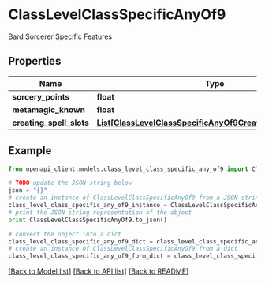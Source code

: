 # ClassLevelClassSpecificAnyOf9

Bard Sorcerer Specific Features

## Properties
Name | Type | Description | Notes
------------ | ------------- | ------------- | -------------
**sorcery_points** | **float** |  | [optional] 
**metamagic_known** | **float** |  | [optional] 
**creating_spell_slots** | [**List[ClassLevelClassSpecificAnyOf9CreatingSpellSlotsInner]**](ClassLevelClassSpecificAnyOf9CreatingSpellSlotsInner.md) |  | [optional] 

## Example

```python
from openapi_client.models.class_level_class_specific_any_of9 import ClassLevelClassSpecificAnyOf9

# TODO update the JSON string below
json = "{}"
# create an instance of ClassLevelClassSpecificAnyOf9 from a JSON string
class_level_class_specific_any_of9_instance = ClassLevelClassSpecificAnyOf9.from_json(json)
# print the JSON string representation of the object
print ClassLevelClassSpecificAnyOf9.to_json()

# convert the object into a dict
class_level_class_specific_any_of9_dict = class_level_class_specific_any_of9_instance.to_dict()
# create an instance of ClassLevelClassSpecificAnyOf9 from a dict
class_level_class_specific_any_of9_form_dict = class_level_class_specific_any_of9.from_dict(class_level_class_specific_any_of9_dict)
```
[[Back to Model list]](../README.md#documentation-for-models) [[Back to API list]](../README.md#documentation-for-api-endpoints) [[Back to README]](../README.md)


